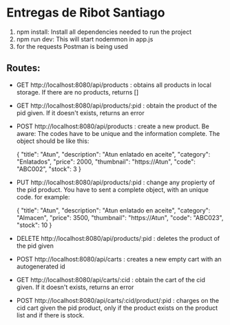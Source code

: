 # Entregas de Ribot Santiago

1) npm install: Install all dependencies needed to run the project
2) npm run dev: This will start nodemmon in app.js
3) for the requests Postman is being used

## Routes:

- GET http://localhost:8080/api/products : obtains all products in local storage. If there are no products, returns []
- GET http://localhost:8080/api/products/:pid : obtain the product of the pid given. If it doesn't exists, returns an error
- POST http://localhost:8080/api/products : create a new product. Be aware: The codes have to be unique and the information complete. The object should be like this:

  {
    "title": "Atun",
    "description": "Atun enlatado en aceite",
    "category": "Enlatados",
    "price": 2000,
    "thumbnail": "https://Atun",
    "code": "ABC002",
    "stock": 3
  }

- PUT http://localhost:8080/api/products/:pid : change any propierty of the pid product. You have to sent a complete object, with an unique code. for example:

  {
    "title": "Atun",
    "description": "Atun enlatado en aceite",
    "category": "Almacen",
    "price": 3500,
    "thumbnail": "https://Atun",
    "code": "ABC023",
    "stock": 10
  }
  
- DELETE http://localhost:8080/api/products/:pid : deletes the product of the pid given
- POST http://localhost:8080/api/carts : creates a new empty cart with an autogenerated id
- GET http://localhost:8080/api/carts/:cid : obtain the cart of the cid given. If it doesn't exists, returns an error
- POST http://localhost:8080/api/carts/:cid/product/:pid : charges on the cid cart given the pid product, only if the product exists on the product list and if there is stock.